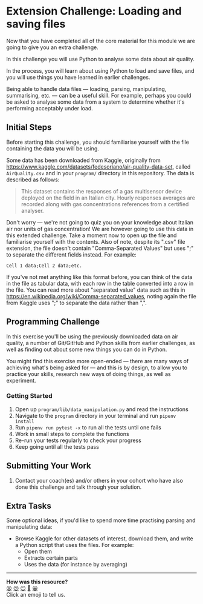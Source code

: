 # Extension Challenge: Loading and saving files

Now that you have completed all of the core material for this module we are
going to give you an extra challenge.

In this challenge you will use Python to analyse some data about air quality.

In the process, you will learn about using Python to load and save files, and
you will use things you have learned in earlier challenges.

Being able to handle data files — loading, parsing, manipulating, summarising,
etc. — can be a useful skill. For example, perhaps you could be asked to analyse
some data from a system to determine whether it's performing acceptably under
load.

## Initial Steps

Before starting this challenge, you should familiarise yourself with the file
containing the data you will be using.

Some data has been downloaded from Kaggle, originally from
https://www.kaggle.com/datasets/fedesoriano/air-quality-data-set, called
`AirQuality.csv` and in your `program/` directory in this repository. The data
is described as follows:

> This dataset contains the responses of a gas multisensor device deployed on
> the field in an Italian city. Hourly responses averages are recorded along
> with gas concentrations references from a certified analyser.

Don't worry — we're not going to quiz you on your knowledge about Italian air
nor units of gas concentration! We are however going to use this data in this
extended challenge. Take a moment now to open up the file and familiarise
yourself with the contents. Also of note, despite its ".csv" file extension, the
file doesn't contain "Comma-Separated Values" but uses ";" to separate the
different fields instead. For example:

```
Cell 1 data;Cell 2 data;etc.
```

If you've not met anything like this format before, you can think of the data in
the file as tabular data, with each row in the table converted into a row in the
file. You can read more about "separated value" data such as this in
https://en.wikipedia.org/wiki/Comma-separated_values, noting again the file from
Kaggle uses ";" to separate the data rather than ",".

## Programming Challenge

In this exercise you'll be using the previously downloaded data on air quality,
a number of Git/GitHub and Python skills from earlier challenges, as well as
finding out about some new things you can do in Python.

You might find this exercise more open-ended — there are many ways of achieving
what's being asked for — and this is by design, to allow you to practice your
skills, research new ways of doing things, as well as experiment.

### Getting Started

1. Open up `program/lib/data_manipulation.py` and read the instructions
2. Navigate to the `program` directory in your terminal and run `pipenv install`
3. Run `pipenv run pytest -x` to run all the tests until one fails
4. Work in small steps to complete the functions
5. Re-run your tests regularly to check your progress
6. Keep going until all the tests pass

## Submitting Your Work

1. Contact your coach(es) and/or others in your cohort who have also done this
   challenge and talk through your solution.

## Extra Tasks

Some optional ideas, if you'd like to spend more time practising parsing and
manipulating data:

* Browse Kaggle for other datasets of interest, download them, and write a
  Python script that uses the files. For example:
  * Open them
  * Extracts certain parts
  * Uses the data (for instance by averaging)


<!-- BEGIN GENERATED SECTION DO NOT EDIT -->

---

**How was this resource?**  
[😫](https://airtable.com/shrUJ3t7KLMqVRFKR?prefill_Repository=makersacademy%2Fpython_foundations&prefill_File=extension_challenges%2F01_files%2FREADME.md&prefill_Sentiment=😫) [😕](https://airtable.com/shrUJ3t7KLMqVRFKR?prefill_Repository=makersacademy%2Fpython_foundations&prefill_File=extension_challenges%2F01_files%2FREADME.md&prefill_Sentiment=😕) [😐](https://airtable.com/shrUJ3t7KLMqVRFKR?prefill_Repository=makersacademy%2Fpython_foundations&prefill_File=extension_challenges%2F01_files%2FREADME.md&prefill_Sentiment=😐) [🙂](https://airtable.com/shrUJ3t7KLMqVRFKR?prefill_Repository=makersacademy%2Fpython_foundations&prefill_File=extension_challenges%2F01_files%2FREADME.md&prefill_Sentiment=🙂) [😀](https://airtable.com/shrUJ3t7KLMqVRFKR?prefill_Repository=makersacademy%2Fpython_foundations&prefill_File=extension_challenges%2F01_files%2FREADME.md&prefill_Sentiment=😀)  
Click an emoji to tell us.

<!-- END GENERATED SECTION DO NOT EDIT -->
